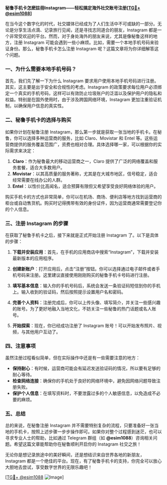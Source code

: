 **秘鲁手机卡怎麽註冊Instagram——轻松搞定海外社交账号注册[[TG💪+ @esim1088](https://t.me/s/esim1088)]**

在当今这个数字化的时代，社交媒体已经成为了人们生活中不可或缺的一部分。无论是分享生活点滴、记录旅行见闻，还是寻找志同道合的朋友，Instagram 都是一个非常受欢迎的平台。然而，对于身处海外的朋友来说，尤其是像秘鲁这样的地方，注册 Instagram 可能会遇到一些小麻烦。比如，需要一个本地手机号码来验证身份。那么，秘鲁手机卡怎么注册 Instagram 呢？这篇文章将为你详细解答这个问题。

### 一、为什么需要本地手机号码？

首先，我们先了解一下为什么 Instagram 要求用户使用本地手机号码进行注册。其实，这主要是出于安全和合规性的考虑。Instagram 的政策要求每位用户必须绑定一个真实的手机号码，这样可以有效防止垃圾账户的泛滥以及保护用户的隐私和权益。特别是在国外使用时，由于涉及跨国网络环境，Instagram 更加注重验证机制，以确保用户信息的真实性。

### 二、秘鲁手机卡的选择与购买

如果你计划在秘鲁注册 Instagram，那么第一步就是获取一张当地的手机卡。在秘鲁，你可以选择多种运营商的服务，比如 Claro、Movistar 和 Entel 等。这些运营商提供的服务覆盖范围广，资费也相对合理。具体选择哪一家，可以根据你的实际需求来决定：

1. **Claro**：作为秘鲁最大的移动运营商之一，Claro 提供了广泛的网络覆盖和服务套餐，适合大多数用户。
2. **Movistar**：以其高质量的服务著称，尤其是在大城市地区，信号稳定，适合经常需要在线办公的人群。
3. **Entel**：以性价比高闻名，适合预算有限但又希望享受良好网络体验的用户。

购买手机卡的方式也非常简单，你可以在机场、商场、便利店等地方找到运营商的柜台或自动售货机。购买时记得携带有效的身份证件，因为运营商通常需要登记你的个人信息。

### 三、注册 Instagram 的步骤

在获取了秘鲁手机卡之后，接下来就是正式开始注册 Instagram 了。以下是具体的步骤：

1. **下载并安装应用**：首先，在手机的应用商店中搜索“Instagram”，下载并安装最新版本的应用程序。
   
2. **创建新账户**：打开应用后，点击“注册”按钮。你可以选择通过电子邮件或者手机号码来注册。这里建议直接使用刚刚购买的秘鲁手机卡号码进行注册。

3. **填写基本信息**：输入你的手机号码后，系统会发送一条验证码短信到你的手机上。输入收到的验证码，然后按照提示设置用户名和密码。

4. **完善个人资料**：注册完成后，你可以上传头像、填写简介，并关注一些感兴趣的账号。为了更好地融入当地文化，不妨关注一些秘鲁的热门话题或名人账号。

5. **开始探索**：现在，你已经成功注册了 Instagram 账号！可以开始发布照片、视频，与其他用户互动了。

### 四、注意事项

虽然注册过程看似简单，但在实际操作中还是有一些需要注意的地方：

- **保持耐心**：有时候，运营商可能会有延迟发送验证码的情况，所以要有足够的耐心等待。
- **检查网络连接**：确保你的手机处于良好的网络环境中，避免因网络问题导致注册失败。
- **保护个人信息**：在填写资料时，不要泄露过多的个人敏感信息，以免造成不必要的麻烦。

### 五、总结

总的来说，在秘鲁注册 Instagram 并不需要特别复杂的流程，只要准备好一张当地的手机卡，按照上述步骤一步步操作即可。如果你对整个过程感到迷茫，也可以寻求专业人士的帮助，比如通过 Telegram 群组（如 **@esim1088**）咨询相关问题。希望这篇文章能帮助你在秘鲁顺利开启你的 Instagram 社交之旅！

无论你是想记录旅途中的美好瞬间，还是想结识来自世界各地的新朋友，Instagram 都是一个绝佳的平台。现在，有了秘鲁手机卡的支持，你完全可以放心大胆地去尝试，享受数字世界的无限乐趣吧！

[[TG💪+ @esim1088](https://t.me/s/esim1088) ![Image](https://i.postimg.cc/4NQfJmqS/Snipaste-2025-05-13-00-14-12.png)]